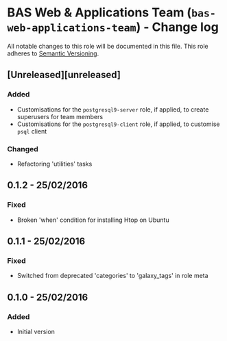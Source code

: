 # BAS Web & Applications Team (`bas-web-applications-team`) - Change log

All notable changes to this role will be documented in this file.
This role adheres to [Semantic Versioning](http://semver.org/spec/v2.0.0.html).

## [Unreleased][unreleased]

### Added

* Customisations for the `postgresql9-server` role, if applied, to create superusers for team members
* Customisations for the `postgresql9-client` role, if applied, to customise `psql` client

### Changed

* Refactoring 'utilities' tasks
## 0.1.2 - 25/02/2016

### Fixed

* Broken 'when' condition for installing Htop on Ubuntu

## 0.1.1 - 25/02/2016

### Fixed

* Switched from deprecated 'categories' to 'galaxy_tags' in role meta

## 0.1.0 - 25/02/2016

### Added

* Initial version
